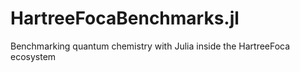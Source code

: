 # HartreeFocaBenchmarks.jl
Benchmarking quantum chemistry with Julia inside the HartreeFoca ecosystem
